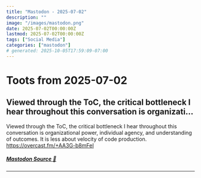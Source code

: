 ```yaml
---
title: "Mastodon - 2025-07-02"
description: ""
image: "/images/mastodon.png"
date: 2025-07-02T00:00:00Z
lastmod: 2025-07-02T00:00:00Z
tags: ["Social Media"]
categories: ["mastodon"]
# generated: 2025-10-05T17:59:09-07:00
---
```


# Toots from 2025-07-02

## Viewed through the ToC, the critical bottleneck I hear throughout this conversation is organizati...

Viewed through the ToC, the critical bottleneck I hear throughout this conversation is organizational power, individual agency, and understanding of outcomes. It is less about velocity of code production. <https://overcast.fm/+AA3G-b8mFeI>

##### [Mastodon Source 🐘](https://hachyderm.io/@mweagle/114785133106489766)

---

